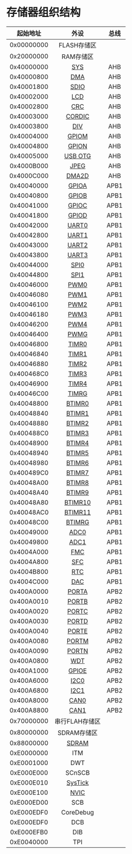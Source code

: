 # 存储器组织结构

| 起始地址    | 外设                           | 总线 |
| :--------: | :---------------------------: | :--: |
| 0x00000000 | FLASH存储区                    |      |
| 0x20000000 | RAM存储区                      |      |
| 0x40000000 | [SYS](SYS/主要特性.md)         | AHB  |
| 0x40000800 | [DMA](DMA/主要特性.md)         | AHB  |
| 0x40001800 | [SDIO](SDIO/主要特性.md)       | AHB  |
| 0x40002000 | [LCD](LCD/主要特性.md)         | AHB  |
| 0x40002800 | [CRC](CRC/主要特性.md)         | AHB  |
| 0x40003000 | [CORDIC](CORDIC/主要特性.md)   | AHB  |
| 0x40003800 | [DIV](DIV/主要特性.md)         | AHB  |
| 0x40004000 | [GPIOM](GPIO/主要特性.md)      | AHB  |
| 0x40004800 | [GPION](GPIO/主要特性.md)      | AHB  |
| 0x40005000 | [USB OTG](USB/主要特性.md)     | AHB  |
| 0x4000B000 | [JPEG](JPEG/主要特性.md)       | AHB  |
| 0x4000C000 | [DMA2D](DMA2D/主要特性.md)     | AHB  |
| 0x40040000 | [GPIOA](GPIO/主要特性.md)      | APB1 |
| 0x40040800 | [GPIOB](GPIO/主要特性.md)      | APB1 |
| 0x40041000 | [GPIOC](GPIO/主要特性.md)      | APB1 |
| 0x40041800 | [GPIOD](GPIO/主要特性.md)      | APB1 |
| 0x40042000 | [UART0](UART/主要特性.md)      | APB1 |
| 0x40042800 | [UART1](UART/主要特性.md)      | APB1 |
| 0x40043000 | [UART2](UART/主要特性.md)      | APB1 |
| 0x40043800 | [UART3](UART/主要特性.md)      | APB1 |
| 0x40044000 | [SPI0](SPI/主要特性.md)        | APB1 |
| 0x40044800 | [SPI1](SPI/主要特性.md)        | APB1 |
| 0x40046000 | [PWM0](PWM/主要特性.md)        | APB1 |
| 0x40046080 | [PWM1](PWM/主要特性.md)        | APB1 |
| 0x40046100 | [PWM2](PWM/主要特性.md)        | APB1 |
| 0x40046180 | [PWM3](PWM/主要特性.md)        | APB1 |
| 0x40046200 | [PWM4](PWM/主要特性.md)        | APB1 |
| 0x40046400 | [PWMG](PWM/主要特性.md)        | APB1 |
| 0x40046800 | [TIMR0](TIMR/主要特性.md)      | APB1 |
| 0x40046840 | [TIMR1](TIMR/主要特性.md)      | APB1 |
| 0x40046880 | [TIMR2](TIMR/主要特性.md)      | APB1 |
| 0x400468C0 | [TIMR3](TIMR/主要特性.md)      | APB1 |
| 0x40046900 | [TIMR4](TIMR/主要特性.md)      | APB1 |
| 0x40046C00 | [TIMRG](TIMR/主要特性.md)      | APB1 |
| 0x40048800 | [BTIMR0](BTIMR/主要特性.md)    | APB1 |
| 0x40048840 | [BTIMR1](BTIMR/主要特性.md)    | APB1 |
| 0x40048880 | [BTIMR2](BTIMR/主要特性.md)    | APB1 |
| 0x400488C0 | [BTIMR3](BTIMR/主要特性.md)    | APB1 |
| 0x40048900 | [BTIMR4](BTIMR/主要特性.md)    | APB1 |
| 0x40048940 | [BTIMR5](BTIMR/主要特性.md)    | APB1 |
| 0x40048980 | [BTIMR6](BTIMR/主要特性.md)    | APB1 |
| 0x400489C0 | [BTIMR7](BTIMR/主要特性.md)    | APB1 |
| 0x40048A00 | [BTIMR8](BTIMR/主要特性.md)    | APB1 |
| 0x40048A40 | [BTIMR9](BTIMR/主要特性.md)    | APB1 |
| 0x40048A80 | [BTIMR10](BTIMR/主要特性.md)   | APB1 |
| 0x40048AC0 | [BTIMR11](BTIMR/主要特性.md)   | APB1 |
| 0x40048C00 | [BTIMRG](BTIMR/主要特性.md)    | APB1 |
| 0x40049000 | [ADC0](ADC/主要特性.md)        | APB1 |
| 0x40049800 | [ADC1](ADC/主要特性.md)        | APB1 |
| 0x4004A000 | [FMC](FMC/主要特性.md)         | APB1 |
| 0x4004A800 | [SFC](SFC/主要特性.md)         | APB1 |
| 0x4004B800 | [RTC](RTC/主要特性.md)         | APB1 |
| 0x4004C000 | [DAC](DAC/主要特性.md)         | APB1 |
| 0x400A0000 | [PORTA](PORT/主要特性.md)      | APB2 |
| 0x400A0010 | [PORTB](PORT/主要特性.md)      | APB2 |
| 0x400A0020 | [PORTC](PORT/主要特性.md)      | APB2 |
| 0x400A0030 | [PORTD](PORT/主要特性.md)      | APB2 |
| 0x400A0040 | [PORTE](PORT/主要特性.md)      | APB2 |
| 0x400A0080 | [PORTM](PORT/主要特性.md)      | APB2 |
| 0x400A0090 | [PORTN](PORT/主要特性.md)      | APB2 |
| 0x400A0800 | [WDT](WDT/主要特性.md)         | APB2 |
| 0x400A1000 | [GPIOE](GPIO/主要特性.md)      | APB2 |
| 0x400A6000 | [I2C0](I2C/主要特性.md)        | APB2 |
| 0x400A6800 | [I2C1](I2C/主要特性.md)        | APB2 |
| 0x400A8000 | [CAN0](CAN/主要特性.md)        | APB2 |
| 0x400A8800 | [CAN1](CAN/主要特性.md)        | APB2 |
| 0x70000000 | 串行FLAH存储区                 |      |
| 0x80000000 | SDRAM存储区                    |      |
| 0x88000000 | [SDRAM](SDRAM/主要特性.md)     |      |
| 0xE0000000 | ITM                           |      |
| 0xE0001000 | DWT                           |      |
| 0xE000E000 | SCnSCB                        |      |
| 0xE000E010 | [SysTick](SYSTICK/主要特性.md) |      |
| 0xE000E100 | [NVIC](NVIC/主要特性.md)       |      |
| 0xE000ED00 | SCB                           |      |
| 0xE000EDF0 | CoreDebug                     |      |
| 0xE000EDF0 | DCB                           |      |
| 0xE000EFB0 | DIB                           |      |
| 0xE0040000 | TPI                           |      |

